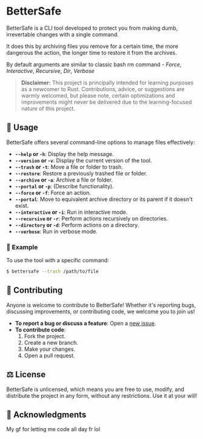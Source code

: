# BetterSafe
BetterSafe is a CLI tool developed to protect you from making dumb, irrevertable changes with a single command.

It does this by archiving files you remove for a certain time, the more dangerous the action, the longer time to restore it from the archives.

By default arguments are similar to classic bash rm command - *Force*, *Interactive*, *Recursive*, *Dir*, *Verbose*

> **Disclaimer:** This project is principally intended for learning purposes as a newcomer to Rust. Contributions, advice, or suggestions are warmly welcomed, but please note, certain optimizations and improvements might never be delivered due to the learning-focused nature of this project.

## 🚀 Usage

BetterSafe offers several command-line options to manage files effectively:

- **`--help` or `-h`**: Display the help message.
- **`--version` or `-v`**: Display the current version of the tool.
- **`--trash` or `-t`**: Move a file or folder to trash.
- **`--restore`**: Restore a previously trashed file or folder.
- **`--archive` or `-a`**: Archive a file or folder.
- **`--portal` or `-p`**: (Describe functionality).
- **`--force` or `-f`**: Force an action.
- **`--portal`**: Move to equivalent archive directory or its parent if it doesn't exist.
- **`--interactive` or `-i`**: Run in interactive mode.
- **`--recursive` or `-r`**: Perform actions recursively on directories.
- **`--directory` or `-d`**: Perform actions on a directory.
- **`--verbose`**: Run in verbose mode.

### 📖 Example

To use the tool with a specific command:
```sh
$ bettersafe --trash /path/to/file
```
## 🌟 Contributing

Anyone is welcome to contribute to BetterSafe! Whether it's reporting bugs, discussing improvements, or contributing code, we welcome you to join us!

- **To report a bug or discuss a feature**: Open a [new issue](https://github.com/0x1_david/BetterSafe/issues/new).
- **To contribute code**: 
  1. Fork the project.
  2. Create a new branch.
  3. Make your changes.
  4. Open a pull request.


## ⚖️ License

BetterSafe is unlicensed, which means you are free to use, modify, and distribute the project in any form, without any restrictions. Use it at your will!

## 🙏 Acknowledgments

My gf for letting me code all day fr lol

